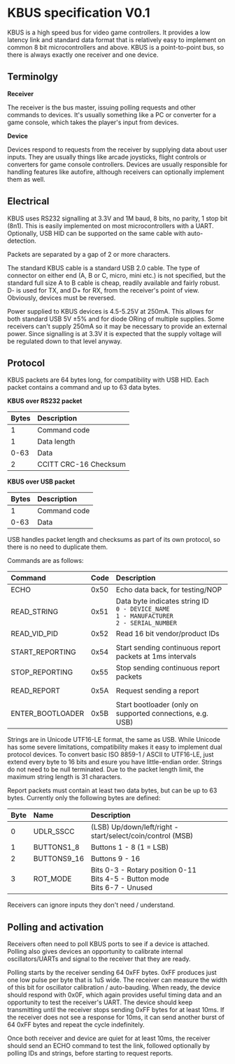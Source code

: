 # KBUS specification V0.1

KBUS is a high speed bus for video game controllers. It provides a low latency link and standard data format that is relatively easy to implement on common 8 bit microcontrollers and above. KBUS is a point-to-point bus, so there is always exactly one receiver and one device.


## Terminolgy

**Receiver**

The receiver is the bus master, issuing polling requests and other commands to devices. It's usually something like a PC or converter for a game console, which takes the player's input from devices.

**Device**

Devices respond to requests from the receiver by supplying data about user inputs. They are usually things like arcade joysticks, flight controls or converters for game console controllers. Devices are usually responsible for handling features like autofire, although receivers can optionally implement them as well.


## Electrical

KBUS uses RS232 signalling at 3.3V and 1M baud, 8 bits, no parity, 1 stop bit (8n1). This is easily implemented on most microcontrollers with a UART. Optionally, USB HID can be supported on the same cable with auto-detection.

Packets are separated by a gap of 2 or more characters.

The standard KBUS cable is a standard USB 2.0 cable. The type of connector on either end (A, B or C, micro, mini etc.) is not specified, but the standard full size A to B cable is cheap, readily available and fairly robust. D- is used for TX, and D+ for RX, from the receiver's point of view. Obviously, devices must be reversed.

Power supplied to KBUS devices is 4.5-5.25V at 250mA. This allows for both standard USB 5V ±5% and for diode ORing of multiple supplies. Some receivers can't supply 250mA so it may be necessary to provide an external power. Since signalling is at 3.3V it is expected that the supply voltage will be regulated down to that level anyway.


## Protocol

KBUS packets are 64 bytes long, for compatibility with USB HID. Each packet contains a command and up to 63 data bytes.

**KBUS over RS232 packet**

| Bytes | Description |
| :--- | :--- |
| 1 | Command code |
| 1 | Data length |
| 0-63 | Data |
| 2 | CCITT CRC-16 Checksum |

**KBUS over USB packet**

| Bytes | Description |
| :--- | :--- |
| 1 | Command code |
| 0-63 | Data |

USB handles packet length and checksums as part of its own protocol, so there is no need to duplicate them.

Commands are as follows:

| Command | Code | Description |
| :--- | :--- | :--- |
| ECHO | 0x50 | Echo data back, for testing/NOP |
| READ_STRING | 0x51 | Data byte indicates string ID<br>`0 - DEVICE_NAME`<br>`1 - MANUFACTURER`<br>`2 - SERIAL_NUMBER` |
| READ_VID_PID | 0x52 | Read 16 bit vendor/product IDs |
| | |
| START_REPORTING | 0x54 | Start sending continuous report packets at 1ms intervals |
| STOP_REPORTING | 0x55 | Stop sending continuous report packets |
| | |
| READ_REPORT | 0x5A | Request sending a report |
| | |
| ENTER_BOOTLOADER | 0x5B | Start bootloader (only on supported connections, e.g. USB) |

Strings are in Unicode UTF16-LE format, the same as USB. While Unicode has some severe limitations, compatibility makes it easy to implement dual protocol devices. To convert basic ISO 8859-1 / ASCII to UTF16-LE, just extend every byte to 16 bits and esure you have little-endian order. Strings do not need to be null terminated. Due to the packet length limit, the maximum string length is 31 characters.

Report packets must contain at least two data bytes, but can be up to 63 bytes. Currently only the following bytes are defined:

| Byte | Name | Description |
| :--- | :--- | :--- |
| 0 | UDLR_SSCC | (LSB) Up/down/left/right - start/select/coin/control (MSB) |
| 1 | BUTTONS1_8 | Buttons 1 - 8 (1 = LSB) |
| 2 | BUTTONS9_16 | Buttons 9 - 16 |
| 3 | ROT_MODE | Bits 0-3 - Rotary position 0-11<br>Bits 4-5 - Button mode<br>Bits 6-7 - Unused |

Receivers can ignore inputs they don't need / understand.


## Polling and activation

Receivers often need to poll KBUS ports to see if a device is attached. Polling also gives devices an opportunity to calibrate internal oscillators/UARTs and signal to the receiver that they are ready.

Polling starts by the receiver sending 64 0xFF bytes. 0xFF produces just one low pulse per byte that is 1uS wide. The receiver can measure the width of this bit for oscillator calibration / auto-bauding. When ready, the device should respond with 0x0F, which again provides useful timing data and an opportunity to test the receiver's UART. The device should keep transmitting until the receiver stops sending 0xFF bytes for at least 10ms. If the receiver does not see a response for 10ms, it can send another burst of 64 0xFF bytes and repeat the cycle indefinitely.

Once both receiver and device are quiet for at least 10ms, the receiver should send an ECHO command to test the link, followed optionally by polling IDs and strings, before starting to request reports.
